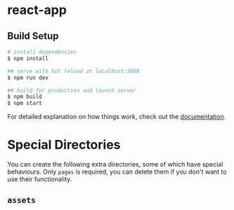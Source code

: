# react-app

## Build Setup

```bash
# install dependencies
$ npm install 

## serve with hot reload at localhost:3000
$ npm run dev

## build for production and launch server
$ npm build 
$ npm start 
```

For detailed explanation on how things work, check out the [documentation](https://reactjs.org/).

# Special Directories 

You can create the following extra directories, some of which have special behaviours. Only `pages` is required, you can delete them if you don't want to use their functionality.

## `assets`